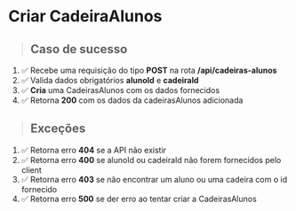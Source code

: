 # Criar CadeiraAlunos

> ## Caso de sucesso

1. ✅ Recebe uma requisição do tipo **POST** na rota **/api/cadeiras-alunos**
2. ✅ Valida dados obrigatórios **alunoId** e **cadeiraId**
3. ✅ **Cria** uma CadeirasAlunos com os dados fornecidos
4. ✅ Retorna **200** com os dados da cadeirasAlunos adicionada

> ## Exceções

1. ✅ Retorna erro **404** se a API não existir
2. ✅ Retorna erro **400** se alunoId ou cadeiraId não forem fornecidos pelo client
3. ✅ Retorna erro **403** se não encontrar um aluno ou uma cadeira com o id fornecido
4. ✅ Retorna erro **500** se der erro ao tentar criar a CadeirasAlunos